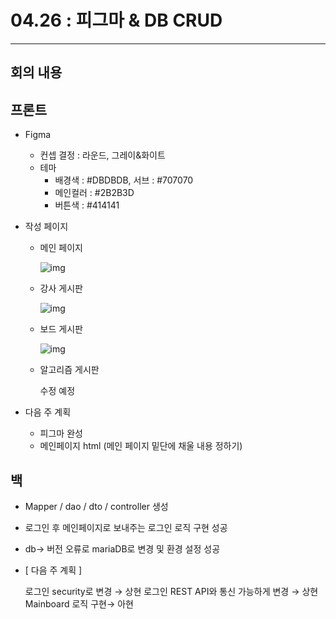 # 04.26 : 피그마 & DB CRUD

---

## 회의 내용



## 프론트

- Figma

  - 컨셉 결정 : 라운드, 그레이&화이트
  - 테마
    - 배경색 : #DBDBDB, 서브 : #707070
    - 메인컬러 : #2B2B3D
    - 버튼색 : #414141

- 작성 페이지

  - 메인 페이지

    ![img](https://s3.us-west-2.amazonaws.com/secure.notion-static.com/06fbfcf5-8a8b-4602-8515-01b408a97ea2/Untitled.png?X-Amz-Algorithm=AWS4-HMAC-SHA256&X-Amz-Content-Sha256=UNSIGNED-PAYLOAD&X-Amz-Credential=AKIAT73L2G45EIPT3X45%2F20220426%2Fus-west-2%2Fs3%2Faws4_request&X-Amz-Date=20220426T110041Z&X-Amz-Expires=86400&X-Amz-Signature=5390c13cf9f6f9efb0c4d3882ad0175ec206f3a960aaed21ccec257b4744c8de&X-Amz-SignedHeaders=host&response-content-disposition=filename%20%3D%22Untitled.png%22&x-id=GetObject)

  - 강사 게시판

    ![img](https://s3.us-west-2.amazonaws.com/secure.notion-static.com/a3920a6f-a9cc-4216-aacf-06d3d307030a/Untitled.png?X-Amz-Algorithm=AWS4-HMAC-SHA256&X-Amz-Content-Sha256=UNSIGNED-PAYLOAD&X-Amz-Credential=AKIAT73L2G45EIPT3X45%2F20220426%2Fus-west-2%2Fs3%2Faws4_request&X-Amz-Date=20220426T110059Z&X-Amz-Expires=86400&X-Amz-Signature=95a9fb0dd294a4aeb1412bc3577b4af946f373e3d799e821ab76c98f09a235b2&X-Amz-SignedHeaders=host&response-content-disposition=filename%20%3D%22Untitled.png%22&x-id=GetObject)

  - 보드 게시판

    ![img](https://s3.us-west-2.amazonaws.com/secure.notion-static.com/fff906d5-3cd1-4089-a790-e8a5ab34fcb3/Untitled.png?X-Amz-Algorithm=AWS4-HMAC-SHA256&X-Amz-Content-Sha256=UNSIGNED-PAYLOAD&X-Amz-Credential=AKIAT73L2G45EIPT3X45%2F20220426%2Fus-west-2%2Fs3%2Faws4_request&X-Amz-Date=20220426T110112Z&X-Amz-Expires=86400&X-Amz-Signature=f69a0921255dd508160d6574c0bc1ffc8672ad87d01a5821382b65b56c3f584f&X-Amz-SignedHeaders=host&response-content-disposition=filename%20%3D%22Untitled.png%22&x-id=GetObject)

  - 알고리즘 게시판

    수정 예정

- 다음 주 계획

  - 피그마 완성
  - 메인페이지 html (메인 페이지 밑단에 채울 내용 정하기)

## 백

- Mapper / dao / dto / controller 생성

- 로그인 후 메인페이지로 보내주는 로그인 로직 구현 성공

- db→ 버전 오류로 mariaDB로 변경 및 환경 설정 성공

- [ 다음 주 계획 ]

  로그인 security로 변경 → 상현
  로그인 REST API와 통신 가능하게 변경 → 상현
  Mainboard 로직 구현→ 아현
